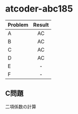 # atcoder-abc185


| Problem | Result |
| :--- | :---: |
| A | AC |
| B | AC |
| C | AC |
| D | AC |
| E | - |
| F | - |


## C問題

二項係数の計算
